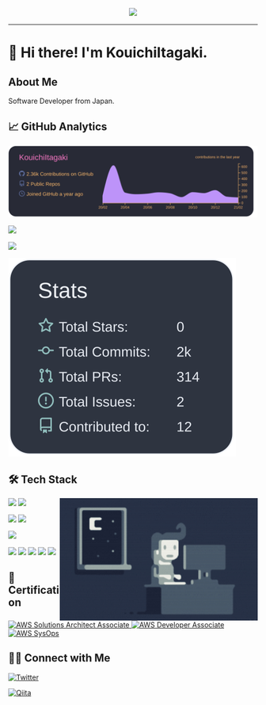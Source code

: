 <div align="center">

![](https://komarev.com/ghpvc/?username=KouichiItagaki&color=blue&style=flat&label=Profile+Views)

</div>

---

# 👋 Hi there! I'm KouichiItagaki.

## About Me

Software Developer from Japan.

## 📈 GitHub Analytics

[![](https://raw.githubusercontent.com/KouichiItagaki/KouichiItagaki/master/profile-summary-card-output/dracula/0-profile-details.svg)](https://github.com/vn7n24fzkq/github-profile-summary-cards)


[![](https://raw.githubusercontent.com/KouichiItagaki/KouichiItagaki/master/profile-summary-card-output/nord_dar/1-repos-per-language.svg)](https://github.com/vn7n24fzkq/github-profile-summary-cards)

[![](https://raw.githubusercontent.com/KouichiItagaki/KouichiItagaki/master/profile-summary-card-output/nord_dar/2-most-commit-language.svg)](https://github.com/vn7n24fzkq/github-profile-summary-cards)

[![](https://raw.githubusercontent.com/KouichiItagaki/KouichiItagaki/master/profile-summary-card-output/nord_dark/3-stats.svg)](https://github.com/vn7n24fzkq/github-profile-summary-cards)

## 🛠 Tech Stack

<img alt="Night Coding" src="https://raw.githubusercontent.com/AVS1508/AVS1508/master/assets/Night-Coding.gif" align="right" width="400">

<!-- OS, Infrastructure -->

![](https://img.shields.io/badge/-Linux-333.svg?style=flat&logo=linux)
![](https://img.shields.io/badge/-AWS-333.svg?style=flat&logo=amazon-aws)

<!-- Language -->

![](https://img.shields.io/badge/-Ruby-333.svg?style=flat&logo=ruby)
![](https://img.shields.io/badge/-JavaScript-333.svg?style=flat&logo=javascript)

<!-- Framework, Library -->

![](https://img.shields.io/badge/-Ruby%20on%20Rails-333.svg?style=flat&logo=ruby-on-rails)

<!-- Dev Tool -->

![](https://img.shields.io/badge/-Docker-333.svg?style=flat&logo=docker)
![](https://img.shields.io/badge/-GitHub-333.svg?style=flat&logo=github)
![](https://img.shields.io/badge/-CircleCI-333.svg?style=flat&logo=circleci)
![](https://img.shields.io/badge/-Stripe-333.svg?style=flat&logo=stripe)
![](https://img.shields.io/badge/-VSCode-333.svg?style=flat&logo=visual-studio-code)

## 👑 Certification

</a>
<a href="https://www.youracclaim.com/earner/earned/badge/c7983310-2e54-45a1-9101-3e564a42983a">
<img class="icon-image" height="100" src="https://user-images.githubusercontent.com/58158037/107533438-48ad8d80-6c02-11eb-9b50-7589e676af34.png" alt="AWS Solutions Architect Associate" />
</a>
<a href="https://www.youracclaim.com/earner/earned/badge/c7983310-2e54-45a1-9101-3e564a42983a">
<img class="icon-image" height="100" src="https://user-images.githubusercontent.com/58158037/107533577-6aa71000-6c02-11eb-8de6-0e86c7567b90.png" alt="AWS Developer Associate" />
 </a>
<a href="https://www.youracclaim.com/earner/earned/badge/c7983310-2e54-45a1-9101-3e564a42983a">
<img class="icon-image" height="100" src="https://user-images.githubusercontent.com/58158037/107533698-88747500-6c02-11eb-886a-e52abb337b52.png" alt="AWS SysOps" />
</a>

## 🤝🏻  Connect with Me

<a href="https://twitter.com/KOUICH1039" target="_blank"><img src="https://img.shields.io/badge/Twitter-1DA1F2.svg?&style=for-the-badge&logo=twitter&logoColor=white" alt="Twitter"></a>

<a href="https://qiita.com/Kouichi_Itagaki" target="_blank"><img src="https://img.shields.io/badge/Qiita-55C500.svg?&style=for-the-badge&logo=qiita&logoColor=white" alt="Qiita"></a>
